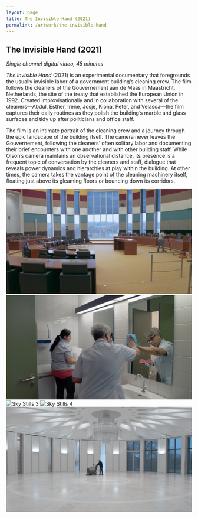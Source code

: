 ```yaml
---
layout: page
title: The Invisible Hand (2021)
permalink: /artwork/the-invisible-hand
---
```


## The Invisible Hand (2021)

*Single channel digital video, 45 minutes*

*The Invisible Hand* (2021) is an experimental documentary  that foregrounds the usually invisible labor of a government building’s  cleaning crew. The film follows the cleaners of the Gouvernement aan de  Maas in Maastricht, Netherlands, the site of the treaty that established the European Union in 1992. Created improvisationally and in  collaboration with several of the cleaners—Abdul, Esther, Irene, Josje,  Kiona, Peter, and Velasca—the film captures their daily routines as they polish the building’s marble and glass surfaces and tidy up after  politicians and office staff. 

The film is an intimate portrait of the cleaning crew and a journey  through the epic landscape of the building itself. The camera never  leaves the Gouvernement, following the cleaners’ often solitary labor  and documenting their brief encounters with one another and with other  building staff. While Olson’s camera maintains an observational  distance, its presence is a frequent topic of conversation by the  cleaners and staff, dialogue that reveals power dynamics and hierarchies at play within the building. At other times, the camera takes the  vantage point of the cleaning machinery itself, floating just above its  gleaming floors or bouncing down its corridors.

<img src="../assets/The Invisible Hand 1.png" alt="Sky Stills 1" />

<img src="../assets/The Invisible Hand 2.png" alt="Sky Stills 2" />

<img src="../assets/The Invisible Hand 3.png" alt="Sky Stills 3"  />

<img src="../assets/The Invisible Hand 4.png" alt="Sky Stills 4" />

<img src="../assets/The Invisible Hand 5.png" alt="Sky Stills 5" />